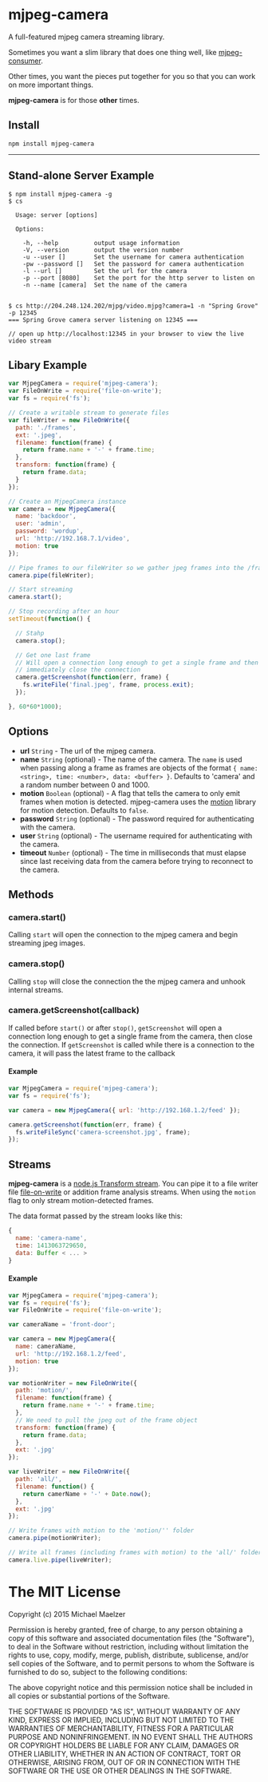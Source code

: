 mjpeg-camera
============

A full-featured mjpeg camera streaming library.

Sometimes you want a slim library that does one thing well, like [mjpeg-consumer](https://github.com/mmaelzer/mjpeg-consumer).  
  
Other times, you want the pieces put together for you so that you can work on more important things.  
  
**mjpeg-camera** is for those __other__ times.


Install
-------
```
npm install mjpeg-camera
```

------------------------

Stand-alone Server Example
-------------------------
```
$ npm install mjpeg-camera -g
$ cs

  Usage: server [options]

  Options:

    -h, --help          output usage information
    -V, --version       output the version number
    -u --user []        Set the username for camera authentication
    -pw --password []   Set the password for camera authentication
    -l --url []         Set the url for the camera
    -p --port [8080]    Set the port for the http server to listen on
    -n --name [camera]  Set the name of the camera


$ cs http://204.248.124.202/mjpg/video.mjpg?camera=1 -n "Spring Grove" -p 12345
=== Spring Grove camera server listening on 12345 ===

// open up http://localhost:12345 in your browser to view the live video stream
```

Libary Example
------------------------
```javascript
var MjpegCamera = require('mjpeg-camera');
var FileOnWrite = require('file-on-write');
var fs = require('fs');

// Create a writable stream to generate files
var fileWriter = new FileOnWrite({
  path: './frames',
  ext: '.jpeg',
  filename: function(frame) {
    return frame.name + '-' + frame.time;
  },
  transform: function(frame) {
    return frame.data;
  }
});

// Create an MjpegCamera instance
var camera = new MjpegCamera({
  name: 'backdoor',
  user: 'admin',
  password: 'wordup',
  url: 'http://192.168.7.1/video',
  motion: true
});

// Pipe frames to our fileWriter so we gather jpeg frames into the /frames folder
camera.pipe(fileWriter);

// Start streaming
camera.start();

// Stop recording after an hour
setTimeout(function() {

  // Stahp
  camera.stop();

  // Get one last frame
  // Will open a connection long enough to get a single frame and then
  // immediately close the connection
  camera.getScreenshot(function(err, frame) {
    fs.writeFile('final.jpeg', frame, process.exit);
  });

}, 60*60*1000);
```

Options
-------

* **url** `String` - The url of the mjpeg camera.
* **name** `String` (optional) - The name of the camera. The `name` is used when passing along a frame as frames are objects of the format `{ name: <string>, time: <number>, data: <buffer> }`. Defaults to 'camera' and a random number between 0 and 1000.
* **motion** `Boolean` (optional) - A flag that tells the camera to only emit frames when motion is detected. mjpeg-camera uses the [motion](https://github.com/mmaelzer/motion) library for motion detection. Defaults to `false`.
* **password** `String` (optional) - The password required for authenticating with the camera.
* **user** `String` (optional) - The username required for authenticating with the camera.
* **timeout** `Number` (optional) - The time in milliseconds that must elapse since last receiving data from the camera before trying to reconnect to the camera.


Methods
-------

### camera.start()
Calling `start` will open the connection to the mjpeg camera and begin streaming jpeg images.

### camera.stop()
Calling `stop` will close the connection the the mjpeg camera and unhook internal streams.

### camera.getScreenshot(callback)
If called before `start()` or after `stop()`, `getScreenshot` will open a connection long enough to get a single frame from the camera, then close the connection. If `getScreenshot` is called while there is a connection to the camera, it will pass the latest frame to the callback

#### Example
```javascript
var MjpegCamera = require('mjpeg-camera');
var fs = require('fs');

var camera = new MjpegCamera({ url: 'http://192.168.1.2/feed' });

camera.getScreenshot(function(err, frame) {
  fs.writeFileSync('camera-screenshot.jpg', frame);  
});
```

Streams
-------
**mjpeg-camera** is a [node.js Transform stream](http://nodejs.org/api/stream.html#stream_class_stream_transform). You can pipe it to a file writer file [file-on-write](https://github.com/mmaelzer/file-on-write) or addition frame analysis streams. When using the `motion` flag to only stream motion-detected frames.
  
The data format passed by the stream looks like this:  
```javascript
{
  name: 'camera-name',
  time: 1413063729650,
  data: Buffer < ... >
}
```


#### Example
```javascript
var MjpegCamera = require('mjpeg-camera');
var fs = require('fs');
var FileOnWrite = require('file-on-write');

var cameraName = 'front-door';

var camera = new MjpegCamera({
  name: cameraName,
  url: 'http://192.168.1.2/feed',
  motion: true
});

var motionWriter = new FileOnWrite({
  path: 'motion/',
  filename: function(frame) {
    return frame.name + '-' + frame.time;
  },
  // We need to pull the jpeg out of the frame object
  transform: function(frame) {
    return frame.data;
  },
  ext: '.jpg'
});

var liveWriter = new FileOnWrite({
  path: 'all/',
  filename: function() {
    return camerName + '-' + Date.now();
  },
  ext: '.jpg'
});

// Write frames with motion to the 'motion/'' folder
camera.pipe(motionWriter);

// Write all frames (including frames with motion) to the 'all/' folder
camera.live.pipe(liveWriter);

```


The MIT License
===============

Copyright (c) 2015 Michael Maelzer

Permission is hereby granted, free of charge, to any person obtaining a copy
of this software and associated documentation files (the "Software"), to deal
in the Software without restriction, including without limitation the rights
to use, copy, modify, merge, publish, distribute, sublicense, and/or sell
copies of the Software, and to permit persons to whom the Software is
furnished to do so, subject to the following conditions:

The above copyright notice and this permission notice shall be included in
all copies or substantial portions of the Software.

THE SOFTWARE IS PROVIDED "AS IS", WITHOUT WARRANTY OF ANY KIND, EXPRESS OR
IMPLIED, INCLUDING BUT NOT LIMITED TO THE WARRANTIES OF MERCHANTABILITY,
FITNESS FOR A PARTICULAR PURPOSE AND NONINFRINGEMENT. IN NO EVENT SHALL THE
AUTHORS OR COPYRIGHT HOLDERS BE LIABLE FOR ANY CLAIM, DAMAGES OR OTHER
LIABILITY, WHETHER IN AN ACTION OF CONTRACT, TORT OR OTHERWISE, ARISING FROM,
OUT OF OR IN CONNECTION WITH THE SOFTWARE OR THE USE OR OTHER DEALINGS IN
THE SOFTWARE.
